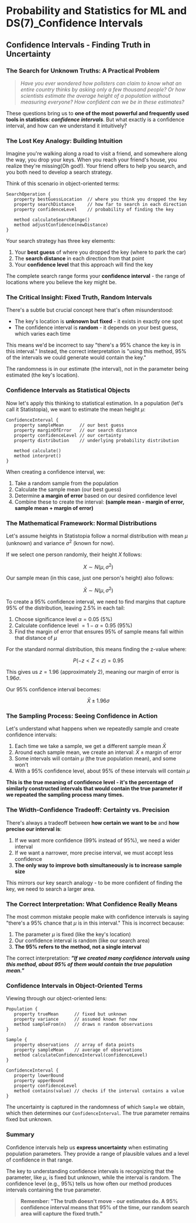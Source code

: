 # Probability and Statistics for ML and DS(7)_Confidence Intervals

## Confidence Intervals - Finding Truth in Uncertainty

### The Search for Unknown Truths: A Practical Problem

> *Have you ever wondered how pollsters can claim to know what an entire country thinks by asking only a few thousand people? Or how scientists estimate the average height of a population without measuring everyone? How confident can we be in these estimates?*

These questions bring us to **one of the most powerful and frequently used tools in statistics**: ***confidence intervals***. But what exactly is a confidence interval, and how can we understand it intuitively?

### The Lost Key Analogy: Building Intuition

Imagine you're walking along a road to visit a friend, and somewhere along the way, you drop your keys. When you reach your friend's house, you realize they're missing(Oh god!). Your friend offers to help you search, and you both need to develop a search strategy.

Think of this scenario in object-oriented terms:

```
SearchOperation {
   property bestGuessLocation  // where you think you dropped the key
   property searchDistance     // how far to search in each direction
   property confidenceLevel    // probability of finding the key
   
   method calculateSearchRange()
   method adjustConfidence(newDistance)
}
```

Your search strategy has three key elements:
1. Your **best guess** of where you dropped the key (where to park the car)
2. The **search distance** in each direction from that point
3. Your **confidence level** that this approach will find the key

The complete search range forms your **confidence interval** - the range of locations where you believe the key might be.

### The Critical Insight: Fixed Truth, Random Intervals

There's a subtle but crucial concept here that's often misunderstood:
- The key's location is **unknown but fixed** - it exists in exactly one spot
- The confidence interval is **random** - it depends on your best guess, which varies each time

This means we'd be incorrect to say "there's a 95% chance the key is in this interval." Instead, the correct interpretation is "using this method, 95% of the intervals we could generate would contain the key."

The randomness is in our estimate (the interval), not in the parameter being estimated (the key's location).

### Confidence Intervals as Statistical Objects

Now let's apply this thinking to statistical estimation. In a population (let's call it Statistopia), we want to estimate the mean height $μ$:

```
ConfidenceInterval {
   property sampleMean      // our best guess
   property marginOfError   // our search distance
   property confidenceLevel // our certainty
   property distribution    // underlying probability distribution
   
   method calculate()
   method interpret()
}
```

When creating a confidence interval, we:
1. Take a random sample from the population
2. Calculate the sample mean (our best guess)
3. Determine **a margin of error** based on our desired confidence level
4. Combine these to create the interval: **(sample mean - margin of error, sample mean + margin of error)**

### The Mathematical Framework: Normal Distributions

Let's assume heights in Statistopia follow a normal distribution with mean $μ$ (unknown) and variance $\sigma^2$ (known for now).

If we select one person randomly, their height $X$ follows:  

$$
X \sim N(μ, \sigma^2)
$$

Our sample mean (in this case, just one person's height) also follows:  

$$
\bar{X} \sim N(μ, \sigma^2)
$$

To create a 95% confidence interval, we need to find margins that capture 95% of the distribution, leaving 2.5% in each tail:

1. Choose significance level $α = 0.05$ (5%)
2. Calculate confidence level $= 1 - α = 0.95$ (95%)
3. Find the margin of error that ensures 95% of sample means fall within that distance of $μ$

For the standard normal distribution, this means finding the z-value where:  

$$
P(-z < Z < z) = 0.95
$$

This gives us $z = 1.96$ (approximately 2), meaning our margin of error is $1.96σ$.

Our 95% confidence interval becomes:  

$$
\bar{X} \pm 1.96σ
$$

### The Sampling Process: Seeing Confidence in Action

Let's understand what happens when we repeatedly sample and create confidence intervals:

1. Each time we take a sample, we get a different sample mean $\bar{X}$
2. Around each sample mean, we create an interval: $\bar{X} \pm \text{margin of error}$
3. Some intervals will contain $μ$ (the true population mean), and some won't
4. With a 95% confidence level, about 95% of these intervals will contain $μ$

**This is the true meaning of confidence level - it's the percentage of similarly constructed intervals that would contain the true parameter if we repeated the sampling process many times.**

### The Width-Confidence Tradeoff: Certainty vs. Precision

There's always a tradeoff between **how certain we want to be** and **how precise our interval is**:

1. If we want more confidence (99% instead of 95%), we need a wider interval
2. If we want a narrower, more precise interval, we must accept less confidence
3. **The only way to improve both simultaneously is to increase sample size**

This mirrors our key search analogy - to be more confident of finding the key, we need to search a larger area.

### The Correct Interpretation: What Confidence Really Means

The most common mistake people make with confidence intervals is saying "there's a 95% chance that $μ$ is in this interval." This is incorrect because:

1. The parameter $μ$ is fixed (like the key's location)
2. Our confidence interval is random (like our search area)
3. **The 95% refers to the method, not a single interval**

The correct interpretation: ***"If we created many confidence intervals using this method, about 95% of them would contain the true population mean."***

### Confidence Intervals in Object-Oriented Terms

Viewing through our object-oriented lens:

```
Population {
   property trueMean      // fixed but unknown
   property variance      // assumed known for now
   method sampleFrom(n)   // draws n random observations
}

Sample {
   property observations  // array of data points
   property sampleMean    // average of observations
   method calculateConfidenceInterval(confidenceLevel)
}

ConfidenceInterval {
   property lowerBound
   property upperBound
   property confidenceLevel
   method contains(value) // checks if the interval contains a value
}
```

The uncertainty is captured in the randomness of which `Sample` we obtain, which then determines our `ConfidenceInterval`. The true parameter remains fixed but unknown.

### Summary

Confidence intervals help us **express uncertainty** when estimating population parameters. They provide a range of plausible values and a level of confidence in that range.

The key to understanding confidence intervals is recognizing that the parameter, like $μ$, is fixed but unknown, while the interval is random. The confidence level (e.g., 95%) tells us how often our method produces intervals containing the true parameter.

> **Remember: "The truth doesn't move - our estimates do. A 95% confidence interval means that 95% of the time, our random search area will capture the fixed truth."**